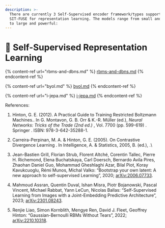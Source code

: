```yaml
---
description: >-
  There are currently 3 Self-Supervised encoder framework/types supported by
  SIT-FUSE for representation learning. The models range from small and compact
  to large and powerful:
---
```


# 🤖 Self-Supervised Representation Learning

{% content-ref url="rbms-and-dbns.md" %}
[rbms-and-dbns.md](rbms-and-dbns.md)
{% endcontent-ref %}

{% content-ref url="byol.md" %}
[byol.md](byol.md)
{% endcontent-ref %}



{% content-ref url="i-jepa.md" %}
[i-jepa.md](i-jepa.md)
{% endcontent-ref %}





References:

1. Hinton, G. E. (2012). A Practical Guide to Training Restricted Boltzmann Machines.. In G. Montavon, G. B. Orr & K.-R. Müller (ed.), _Neural Networks: Tricks of the Trade (2nd ed.)_ , Vol. 7700 (pp. 599-619) . Springer . ISBN: 978-3-642-35288-1.
2. Carreira-Perpinan, M. A. & Hinton, G. E. (2005). On Contrastive Divergence Learning . In Intelligence, A. & Statistics, 2005, B. (ed.), .\

3. Jean-Bastien Grill, Florian Strub, Florent Altché, Corentin Tallec, Pierre H. Richemond, Elena Buchatskaya, Carl Doersch, Bernardo Avila Pires, Zhaohan Daniel Guo, Mohammad Gheshlaghi Azar, Bilal Piot, Koray Kavukcuoglu, Rémi Munos, Michal Valko: “Bootstrap your own latent: A new approach to self-supervised Learning”, 2020; [arXiv:2006.07733](http://arxiv.org/abs/2006.07733).
4. Mahmoud Assran, Quentin Duval, Ishan Misra, Piotr Bojanowski, Pascal Vincent, Michael Rabbat, Yann LeCun, Nicolas Ballas: “Self-Supervised Learning from Images with a Joint-Embedding Predictive Architecture”, 2023; [arXiv:2301.08243](http://arxiv.org/abs/2301.08243).
5. Renjie Liao, Simon Kornblith, Mengye Ren, David J. Fleet, Geoffrey Hinton: “Gaussian-Bernoulli RBMs Without Tears”, 2022; [arXiv:2210.10318](http://arxiv.org/abs/2210.10318).
